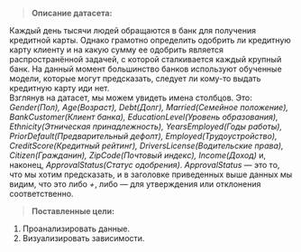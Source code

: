 >**Описание датасета:** 

Каждый день тысячи людей обращаются в банк для получения кредитной карты. Однако грамотно определить одобрить ли кредитную карту клиенту и на какую сумму ее одобрить является распространённой задачей, с которой сталкивается каждый крупный банк. На данный момент большинство банков используют обученные модели, которые могут предсказать, следует ли кому-то выдать кредитную карту иди нет.        
Взглянув на датасет, мы можем увидеть имена столбцов. Это: *Gender(Пол), Age(Возраст), Debt(Долг), Married(Семейное положение), BankCustomer(Клиент банка), EducationLevel(Уровень образования), Ethnicity(Этническая принадлежность), YearsEmployed(Годы работы), PriorDefault(Предварительный дефолт), Employed(Трудоустройство), CreditScore(Кредитный рейтинг), DriversLicense(Водительские права), Citizen(Гражданин), ZipCode(Почтовый индекс), Income(Доход)* и, наконец, *ApprovalStatus(Статус одобрения)*. *ApprovalStatus* — это то, что мы хотим предсказать, и в заголовке приведенных выше данных мы видим, что это либо *+*, либо *—* для утверждения или отклонения соответственно.

>**Поставленные цели:** 

1. Проанализировать данные.
2. Визуализировать зависимости.

